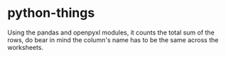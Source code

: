# python-things
Using the pandas and openpyxl modules, it counts the total sum of the rows, do bear in mind the column's name has to be the same across the worksheets. 
